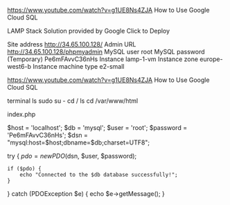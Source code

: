 
https://www.youtube.com/watch?v=g1UE8Ns4ZJA
How to Use Google Cloud SQL


LAMP Stack
Solution provided by Google Click to Deploy

Site address
http://34.65.100.128/ 
Admin URL
http://34.65.100.128/phpmyadmin 
MySQL user
root
MySQL password (Temporary)
Pe6mFAvvC36nHs
Instance
lamp-1-vm
Instance zone
europe-west6-b
Instance machine type
e2-small

https://www.youtube.com/watch?v=g1UE8Ns4ZJA
How to Use Google Cloud SQL


terminal
ls
sudo su -
cd /
ls
cd /var/www/html

index.php

$host = 'localhost';
$db = 'mysql';
$user = 'root';
$password = 'Pe6mFAvvC36nHs';
$dsn = "mysql:host=$host;dbname=$db;charset=UTF8";

try {
	$pdo = new PDO($dsn, $user, $password);

	if ($pdo) {
		echo "Connected to the $db database successfully!";
	}
} catch (PDOException $e) {
	echo $e->getMessage();
}